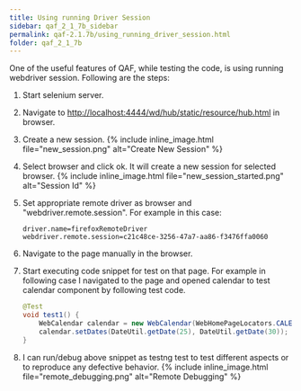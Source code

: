 ```yaml
---
title: Using running Driver Session
sidebar: qaf_2_1_7b_sidebar
permalink: qaf-2.1.7b/using_running_driver_session.html
folder: qaf_2_1_7b
---
```

One of the useful features of QAF, while testing the code, is using running webdriver session. Following are the steps:

1. Start selenium server.
2. Navigate to [http://localhost:4444/wd/hub/static/resource/hub.html](http://localhost:4444/wd/hub/static/resource/hub.html) in browser.
3. Create a new session.
{% include inline_image.html file="new_session.png" alt="Create New Session" %}
4. Select browser and click ok. It will create a new session for selected browser.
{% include inline_image.html file="new_session_started.png" alt="Session Id" %}
5. Set appropriate remote driver as browser and "webdriver.remote.session". For example in this case:

   ```properties
   driver.name=firefoxRemoteDriver
   webdriver.remote.session=c21c48ce-3256-47a7-aa86-f3476ffa0060
   ```

6. Navigate to the page manually in the browser.
7. Start executing code snippet for test on that page. For example in following case I navigated to the page and opened calendar to test calendar component by following test code.

   ```java
   @Test
   void test1() {
       WebCalendar calendar = new WebCalendar(WebHomePageLocators.CALENDAR_COMPONENT_LOC);
       calendar.setDates(DateUtil.getDate(25), DateUtil.getDate(30));
   }
   ```

8. I can run/debug above snippet as testng test to test different aspects or to reproduce any defective behavior.
{% include inline_image.html file="remote_debugging.png" alt="Remote Debugging" %}
    
   
